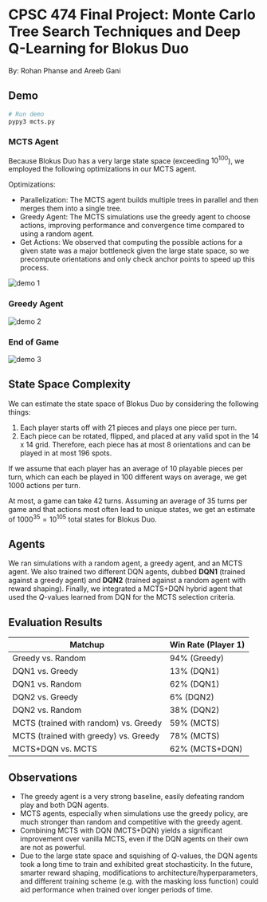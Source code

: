 # CPSC 474 Final Project: Monte Carlo Tree Search Techniques and Deep Q-Learning for Blokus Duo

By: Rohan Phanse and Areeb Gani

## Demo

```bash
# Run demo
pypy3 mcts.py
```

### MCTS Agent
Because Blokus Duo has a very large state space (exceeding $10^{100}$), we employed the following optimizations in our MCTS agent.

Optimizations:
* Parallelization: The MCTS agent builds multiple trees in parallel and then merges them into a single tree.
* Greedy Agent: The MCTS simulations use the greedy agent to choose actions, improving performance and convergence time compared to using a random agent.
* Get Actions: We observed that computing the possible actions for a given state was a major bottleneck given the large state space, so we precompute orientations and only check anchor points to speed up this process. 

![demo 1](https://lh3.googleusercontent.com/pw/AP1GczMRxUOSwPJtMfKsBjaWjvGyW3rc23gOtCI-kPkuTsQ-a8Zd3VmzIXnGoDYdIMvzQt7dUPaTGJASCUrfU1hy0abTT0owitt6g2TjxOTunBtXWOgyRM-6UOHW1eIFkhD8R60SFDWZ66SLx23EziSOwE2C=w1112-h774-s-no-gm)

### Greedy Agent

![demo 2](https://lh3.googleusercontent.com/pw/AP1GczNCldUc92F0z9rJEOUHXYZhvBmO9fKLD9BGdnaVunrfdW4wm_D_fXYLsWTsUSPYeloeLvaOLO-9J6_DOlJm-l52tsCubw7mH1PUhWjVHyGbm6wCeljPTsOcYYE6YA6B-Guku0uYjB-G1NmlVvRyQao3=w770-h774-s-no-gm)

### End of Game

![demo 3](https://lh3.googleusercontent.com/pw/AP1GczMNQY2UeXylocucgx1uUWRjSHRJyuFnJPo414SpYUgJKP1WQoksJtKyiAOk2EDpbDaXcSoc66dutGJKjcL5mN-fVAZVmwD3ITDIQbuYRBw4jOHI-IxbUd0TexZY9txs5-uqydLQSZBGwzTsAjqxQePx=w930-h652-s-no-gm)

## State Space Complexity

We can estimate the state space of Blokus Duo by considering the following things:

1. Each player starts off with 21 pieces and plays one piece per turn.
2. Each piece can be rotated, flipped, and placed at any valid spot in the 14 x 14 grid. Therefore, each piece has at most 8 orientations and can be played in at most 196 spots.

If we assume that each player has an average of 10 playable pieces per turn, which can each be played in 100 different ways on average, we get 1000 actions per turn.

At most, a game can take 42 turns. Assuming an average of 35 turns per game and that actions most often lead to unique states, we get an estimate of $1000^{35} = 10^{105}$ total states for Blokus Duo.

## Agents

We ran simulations with a random agent, a greedy agent, and an MCTS agent. We also trained two different DQN agents, dubbed **DQN1** (trained against a greedy agent) and **DQN2** (trained against a random agent with reward shaping). Finally, we integrated a MCTS+DQN hybrid agent that used the $Q$-values learned from DQN for the MCTS selection criteria.



## Evaluation Results
| Matchup | Win Rate (Player 1) |
|------------------------------------------|---------------------|
| Greedy vs. Random | 94% (Greedy) |
| DQN1 vs. Greedy | 13% (DQN1) |
| DQN1 vs. Random | 62% (DQN1) |
| DQN2 vs. Greedy | 6% (DQN2) |
| DQN2 vs. Random | 38% (DQN2) |
| MCTS (trained with random) vs. Greedy | 59% (MCTS) |
| MCTS (trained with greedy) vs. Greedy | 78% (MCTS) |
| MCTS+DQN vs. MCTS | 62% (MCTS+DQN) |

## Observations

- The greedy agent is a very strong baseline, easily defeating random play and both DQN agents.
- MCTS agents, especially when simulations use the greedy policy, are much stronger than random and competitive with the greedy agent.
- Combining MCTS with DQN (MCTS+DQN) yields a significant improvement over vanilla MCTS, even if the DQN agents on their own are not as powerful.
- Due to the large state space and squishing of $Q$-values, the DQN agents took a long time to train and exhibited great stochasticity. In the future, smarter reward shaping, modifications to architecture/hyperparameters, and different training scheme (e.g. with the masking loss function) could aid performance when trained over longer periods of time.